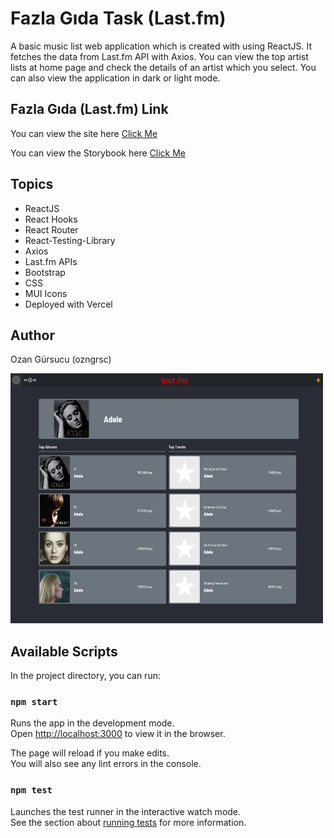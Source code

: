 # Fazla Gıda Task (Last.fm)

A basic music list web application which is created with using ReactJS. It fetches the data from Last.fm API with Axios.
You can view the top artist lists at home page and check the details of an artist which you select. You can also view the application in dark or light mode.


## Fazla Gıda (Last.fm) Link

You can view the site here
[Click Me](https://fazlagida-task-lastfm.vercel.app/)

You can view the Storybook here
[Click Me](https://637b60f6ee391f9474ea1f3d-ghgrhlyeri.chromatic.com/?path=/story/header--normal)


## Topics

- ReactJS
- React Hooks
- React Router
- React-Testing-Library
- Axios
- Last.fm APIs
- Bootstrap
- CSS
- MUI Icons
- Deployed with Vercel



## Author

Ozan Gürsucu (ozngrsc)

<img src="src/utils/images/screenshot.png"  width= 500px height= 400px>




## Available Scripts

In the project directory, you can run:

### `npm start`

Runs the app in the development mode.\
Open [http://localhost:3000](http://localhost:3000) to view it in the browser.

The page will reload if you make edits.\
You will also see any lint errors in the console.

### `npm test`

Launches the test runner in the interactive watch mode.\
See the section about [running tests](https://facebook.github.io/create-react-app/docs/running-tests) for more information.
